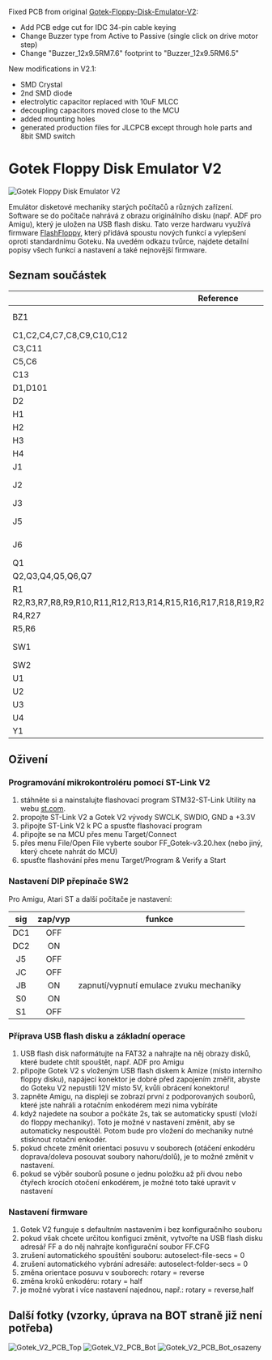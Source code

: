Fixed PCB from original [Gotek-Floppy-Disk-Emulator-V2](https://github.com/RichardRozehnal/Gotek-Floppy-Disk-Emulator-V2):
* Add PCB edge cut for IDC 34-pin cable keying
* Change Buzzer type from Active to Passive (single click on drive motor step)
* Change "Buzzer_12x9.5RM7.6" footprint to "Buzzer_12x9.5RM6.5"

New modifications in V2.1:
* SMD Crystal
* 2nd SMD diode
* electrolytic capacitor replaced with 10uF MLCC
* decoupling capacitors moved close to the MCU
* added mounting holes
* generated production files for JLCPCB except through hole parts and 8bit SMD switch

# Gotek Floppy Disk Emulator V2

![Gotek Floppy Disk Emulator V2](Fotky/Gotek_V2_PCB_Top_osazeny.jpg "Gotek Floppy Disk Emulator V2")

Emulátor disketové mechaniky starých počítačů a různých zařízení. Software se do počítače nahrává z obrazu originálního disku (např. ADF pro Amigu), který je uložen na USB flash disku. Tato verze hardwaru využívá firmware [FlashFloppy](https://github.com/keirf/FlashFloppy/wiki), který přidává spoustu nových funkcí a vylepšení oproti standardnímu Goteku. Na uvedém odkazu tvůrce, najdete detailní popisy všech funkcí a nastavení a také nejnovější firmware.

## Seznam součástek

| **Reference**                         | **Value**             | **Qty**  |
| ------------------------------------- | --------------------- | :----:   |
| BZ1                                   | 5V Passive Buzzer 12mm   |  1 |
| C1,C2,C4,C7,C8,C9,C10,C12             | 100nF                    |  8 |
| C3,C11                                | 10uF                     |  2 |
| C5,C6                                 | 22pF                     |  2 |
| C13                                   | 10uF/16V                 |  1 |
| D1,D101                               | LED Green                |  2 |
| D2                                    | 1N4148                   |  1 |
| H1                                    | Hole1                    |  1 |
| H2                                    | Hole2                    |  1 |
| H3                                    | Hole3                    |  1 |
| H4                                    | Hole4                    |  1 |
| J1                                    | Power Connector          |  1 |
| J2                                    | OLED Display 0.91" Modul |  1 |
| J3                                    | USB_A                    |  1 |
| J5                                    | Programming Connector    |  1 |
| J6                                    | Floppy Data Connector    |  1 |
| Q1                                    | MMBT2222                 |  1 |
| Q2,Q3,Q4,Q5,Q6,Q7                     | BSS123                   |  6 |
| R1                                    | 4K7                      |  1 |
| R2,R3,R7,R8,R9,R10,R11,R12,R13,R14,R15,R16,R17,R18,R19,R20,R21,R22,R23,R24,R25,R26,R101,R102 | 1K                       | 24 |
| R4,R27                                | 10K                      |  2 |
| R5,R6                                 | 22R                      |  2 |
| SW1                                   | KY040 Rotary Encoder     |  1 |
| SW2                                   | DIP Switch               |  1 |
| U1                                    | AMS1117-3.3              |  1 |
| U2                                    | STM32F105RBTx            |  1 |
| U3                                    | STMPS2141                |  1 |
| U4                                    | 74HCT04                  |  1 |
| Y1                                    | 8MHz                     |  1 |

## Oživení

### Programování mikrokontroléru pomocí ST-Link V2

1. stáhněte si a nainstalujte flashovací program STM32-ST-Link Utility na webu [st.com](https://www.st.com/en/development-tools/stsw-link004.html).
2. propojte ST-Link V2 a Gotek V2 vývody SWCLK, SWDIO, GND a +3.3V
3. připojte ST-Link V2 k PC a spusťte flashovací program
4. připojte se na MCU přes menu Target/Connect
5. přes menu File/Open File vyberte soubor FF_Gotek-v3.20.hex (nebo jiný, který chcete nahrát do MCU)
6. spusťte flashování přes menu Target/Program & Verify a Start

### Nastavení DIP přepínače SW2

Pro Amigu, Atari ST a další počítače je nastavení:

| **sig** | **zap/vyp** | **funkce**                              |
| :-----: | :---------: | --------------------------------------- |
| DC1     | OFF         |                                         |
| DC2     | ON          |                                         |
| J5      | OFF         |                                         |
| JC      | OFF         |                                         |
| JB      | ON          | zapnutí/vypnutí emulace zvuku mechaniky |
| S0      | ON          |                                         |
| S1      | OFF         |                                         |

### Příprava USB flash disku a základní operace

1. USB flash disk naformátujte na FAT32 a nahrajte na něj obrazy disků, které budete chtít spouštět, např. ADF pro Amigu
2. připojte Gotek V2 s vloženým USB flash diskem k Amize (místo interního floppy disku), napájecí konektor je dobré před zapojením změřit, abyste do Goteku V2 nepustili 12V místo 5V, kvůli obrácení konektoru!
3. zapněte Amigu, na displeji se zobrazí první z podporovaných souborů, které jste nahráli a rotačním enkodérem mezi nima vybíráte
4. když najedete na soubor a počkáte 2s, tak se automaticky spustí (vloží do floppy mechaniky). Toto je možné v nastavení změnit, aby se automaticky nespouštěl. Potom bude pro vložení do mechaniky nutné stisknout rotační enkodér.
5. pokud chcete změnit orientaci posuvu v souborech (otáčení enkodéru doprava/doleva posouvat soubory nahoru/dolů), je to možné změnit v nastavení.
6. pokud se výběr souborů posune o jednu položku až při dvou nebo čtyřech krocích otočení enkodérem, je možné toto také upravit v nastavení

### Nastavení firmware

1. Gotek V2 funguje s defaultním nastavením i bez konfiguračního souboru
2. pokud však chcete určitou konfiguci změnit, vytvořte na USB flash disku adresář FF a do něj nahrajte konfigurační soubor FF.CFG
3. zrušení automatického spouštění souboru: autoselect-file-secs = 0
4. zrušení automatického vybrání adresáře: autoselect-folder-secs = 0
5. změna orientace posuvu v souborech: rotary = reverse
6. změna kroků enkodéru: rotary = half
7. je možné vybrat i více nastavení najednou, např.: rotary = reverse,half

## Další fotky (vzorky, úprava na BOT straně již není potřeba)

![Gotek_V2_PCB_Top](Fotky/Gotek_V2_PCB_Top.jpg "Gotek_V2_PCB_Top")
![Gotek_V2_PCB_Bot](Fotky/Gotek_V2_PCB_Bot.jpg "Gotek_V2_PCB_Bot")
![Gotek_V2_PCB_Bot_osazeny](Fotky/Gotek_V2_PCB_Bot_osazeny.jpg "Gotek_V2_PCB_Bot_osazeny")
